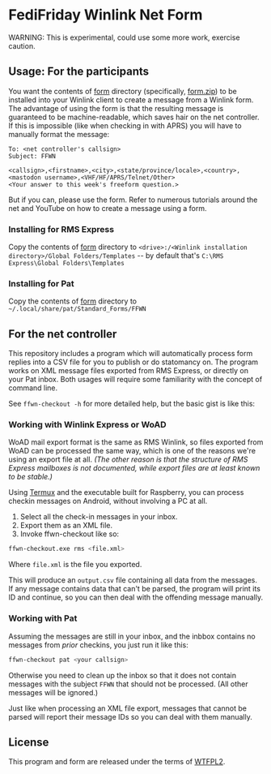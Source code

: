 # FediFriday Winlink Net Form

WARNING: This is experimental, could use some more work, exercise caution.

## Usage: For the participants

You want the contents of [form](form) directory (specifically, [form.zip](/Mihara/ffwn/releases/latest/download/ffwn.zip)) to be installed into your Winlink client to create a message from a Winlink form. The advantage of using the form is that the resulting message is guaranteed to be machine-readable, which saves hair on the net controller. If this is impossible (like when checking in with APRS) you will have to manually format the message:

```
To: <net controller's callsign>
Subject: FFWN

<callsign>,<firstname>,<city>,<state/province/locale>,<country>,<mastodon username>,<VHF/HF/APRS/Telnet/Other>
<Your answer to this week's freeform question.>
```

But if you can, please use the form. Refer to numerous tutorials around the net and YouTube on how to create a message using a form.

### Installing for RMS Express

Copy the contents of [form](form) directory to `<drive>:/<Winlink installation directory>/Global Folders/Templates` -- by default that's `C:\RMS Express\Global Folders\Templates`

### Installing for Pat

Copy the contents of [form](form) directory to `~/.local/share/pat/Standard_Forms/FFWN`

## For the net controller

This repository includes a program which will automatically process form replies into a CSV file for you to publish or do statomancy on. The program works on XML message files exported from RMS Express, or directly on your Pat inbox. Both usages will require some familiarity with the concept of command line.

See `ffwn-checkout -h` for more detailed help, but the basic gist is like this:

### Working with Winlink Express or WoAD

WoAD mail export format is the same as RMS Winlink, so files exported from WoAD can be processed the same way, which is one of the reasons we're using an export file at all. *(The other reason is that the structure of RMS Express mailboxes is not documented, while export files are at least known to be stable.)*

Using [Termux](https://termux.dev/) and the executable built for Raspberry, you can process checkin messages on Android, without involving a PC at all.

1. Select all the check-in messages in your inbox.
2. Export them as an XML file.
3. Invoke ffwn-checkout like so:

```bash
ffwn-checkout.exe rms <file.xml>
```

Where `file.xml` is the file you exported.

This will produce an `output.csv` file containing all data from the messages. If any message contains data that can't be parsed, the program will print its ID and continue, so you can then deal with the offending message manually.

### Working with Pat

Assuming the messages are still in your inbox, and the inbbox contains no messages from *prior* checkins, you just run it like this:

```bash
ffwn-checkout pat <your callsign>
```

Otherwise you need to clean up the inbox so that it does not contain messages with the subject `FFWN` that should not be processed. (All other messages will be ignored.)

Just like when processing an XML file export, messages that cannot be parsed will report their message IDs so you can deal with them manually.

## License

This program and form are released under the terms of [WTFPL2](https://en.wikipedia.org/wiki/WTFPL).

